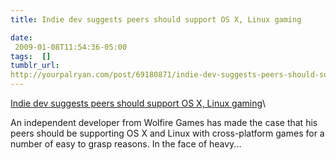 ```yaml
---
title: Indie dev suggests peers should support OS X, Linux gaming

date:
 2009-01-08T11:54:36-05:00 
tags:  [] 
tumblr_url:
http://yourpalryan.com/post/69180871/indie-dev-suggests-peers-should-support-os-x
---
```

[Indie dev suggests peers should support OS X, Linux
gaming](http://digg.com/linux_unix/Indie_dev_suggests_peers_should_support_OS_X_Linux_gaming)\

An independent developer from Wolfire Games has made the case that his
peers should be supporting OS X and Linux with cross-platform games for
a number of easy to grasp reasons. In the face of heavy...
